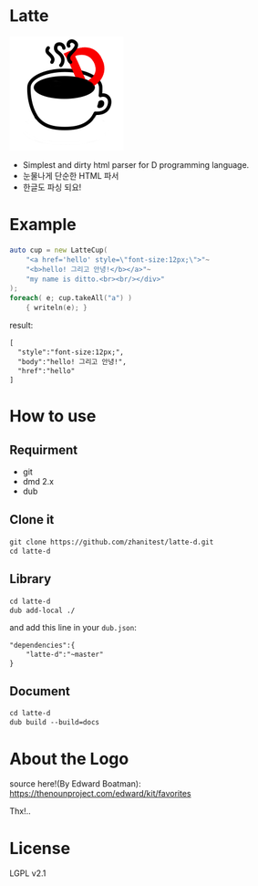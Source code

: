 # Latte
![Latte](https://github.com/ZHANITEST/Latte/blob/master/res/latte_icon.png?raw=true)

* Simplest and dirty html parser for D programming language.
* 눈물나게 단순한 HTML 파서
* 한글도 파싱 되요!

# Example
```d
auto cup = new LatteCup(
	"<a href='hello' style=\"font-size:12px;\">"~
	"<b>hello! 그리고 안녕!</b></a>"~
	"my name is ditto.<br><br/></div>"
);
foreach( e; cup.takeAll("a") )
	{ writeln(e); }
```
result:
```
[
  "style":"font-size:12px;",
  "body":"hello! 그리고 안녕!",
  "href":"hello"
]
```

# How to use
## Requirment
  - git
  - dmd 2.x
  - dub
## Clone it
```shell
git clone https://github.com/zhanitest/latte-d.git
cd latte-d
```
## Library
```shell
cd latte-d
dub add-local ./
```
and add this line in your `dub.json`:
```shell
"dependencies":{
	"latte-d":"~master"
}
```

## Document
```shell
cd latte-d
dub build --build=docs
```

# About the Logo
source here!(By Edward Boatman): https://thenounproject.com/edward/kit/favorites

Thx!..

# License
LGPL v2.1

